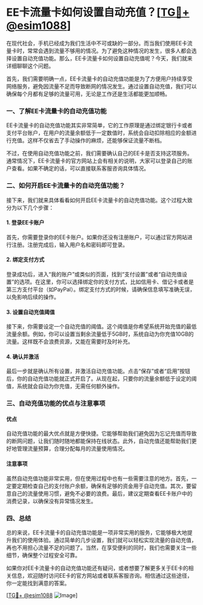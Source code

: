 # EE卡流量卡如何设置自动充值？[[TG💪+ @esim1088](https://t.me/s/esim1088)]

在现代社会，手机已经成为我们生活中不可或缺的一部分。而当我们使用EE卡流量卡时，常常会遇到流量不够用的情况。为了避免这种情况的发生，很多人都会选择设置自动充值功能。那么，EE卡流量卡如何设置自动充值呢？今天，我们就来详细聊聊这个问题。

首先，我们需要明确一点，EE卡流量卡的自动充值功能是为了方便用户持续享受网络服务，避免因流量不足而导致断网的情况发生。通过设置自动充值，我们可以确保每个月都有足够的流量可用，无论是工作还是生活都能更加顺畅。

### 一、了解EE卡流量卡的自动充值功能

EE卡流量卡的自动充值功能其实非常简单，它的工作原理是通过绑定银行卡或者支付平台账户，在用户的流量余额低于一定数值时，系统会自动扣除相应的金额进行充值。这样不仅省去了手动操作的麻烦，还能够保证流量不断档。

不过，在使用自动充值功能之前，我们需要确认自己的EE卡是否支持这项服务。通常情况下，EE卡流量卡的官方网站上会有相关的说明，大家可以登录自己的账户查看。如果不确定的话，可以直接联系客服咨询具体情况。

### 二、如何开启EE卡流量卡的自动充值功能？

接下来，我们就来具体看看如何开启EE卡流量卡的自动充值功能。这个过程大致分为以下几个步骤：

#### 1. 登录EE卡账户

首先，你需要登录你的EE卡账户。如果你还没有注册账户，可以通过官方网站进行注册。注册完成后，输入用户名和密码即可登录。

#### 2. 绑定支付方式

登录成功后，进入“我的账户”或类似的页面，找到“支付设置”或者“自动充值设置”的选项。在这里，你可以选择绑定你的支付方式，比如信用卡、借记卡或者是第三方支付平台（如PayPal）。绑定支付方式的时候，请确保信息填写准确无误，以免影响后续的操作。

#### 3. 设置自动充值阈值

接下来，你需要设定一个自动充值的阈值。这个阈值是你希望系统开始充值的最低流量余额。例如，你可以设置当剩余流量低于5GB时，系统自动为你充值10GB的流量。这样既不会浪费资源，又能在需要时及时补充。

#### 4. 确认并激活

最后一步就是确认所有设置，并激活自动充值功能。点击“保存”或者“启用”按钮后，你的自动充值功能就正式开启了。从现在起，只要你的流量余额低于设定的阈值，系统就会自动为你充值，无需任何额外操作。

### 三、自动充值功能的优点与注意事项

#### 优点

自动充值功能的最大优点就是方便快捷。它能够帮助我们避免因为忘记充值而导致的断网问题，让我们随时随地都能保持在线状态。此外，自动充值还能帮助我们更好地管理流量预算，合理分配每月的流量使用情况。

#### 注意事项

虽然自动充值功能非常实用，但在使用过程中也有一些需要注意的地方。首先，一定要定期检查自己的支付账户余额，确保有足够的资金用于自动充值。其次，要留意自己的流量使用习惯，避免不必要的浪费。最后，建议定期查看EE卡账户中的消费记录，以确保没有异常情况发生。

### 四、总结

总的来说，EE卡流量卡的自动充值功能是一项非常实用的服务，它能够极大地提升我们的使用体验。通过简单的几步设置，我们就可以轻松实现流量的自动充值，再也不用担心流量不足的问题了。当然，在享受便利的同时，我们也需要关注一些细节，确保整个过程安全可靠。

如果你对EE卡流量卡的自动充值功能还有疑问，或者想要了解更多关于EE卡的相关信息，欢迎随时访问EE卡的官方网站或者联系客服咨询。相信通过这些途径，你一定能找到满意的答案。

[[TG💪+ @esim1088](https://t.me/s/esim1088) ![Image](https://i.postimg.cc/4NQfJmqS/Snipaste-2025-05-13-00-14-12.png)]